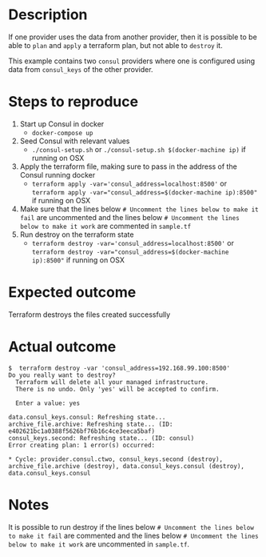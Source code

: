 # Description
If one provider uses the data from another provider, then it is possible to be able to `plan` and `apply` a terraform
plan, but not able to `destroy` it.

This example contains two `consul` providers where one is configured using data from `consul_keys` of the other provider.

# Steps to reproduce
1. Start up Consul in docker
    * `docker-compose up`
1. Seed Consul with relevant values
    * `./consul-setup.sh` or `./consul-setup.sh $(docker-machine ip)` if running on OSX
1. Apply the terraform file, making sure to pass in the address of the Consul running docker   
    * `terraform apply -var='consul_address=localhost:8500'` or `terraform apply -var="consul_address=$(docker-machine ip):8500"` if running on OSX
1. Make sure that the lines below `# Uncomment the lines below to make it fail` are uncommented
and the lines below `# Uncomment the lines below to make it work` are commented in `sample.tf`
1. Run destroy on the terraform state
    * `terraform destroy -var='consul_address=localhost:8500'` or `terraform destroy -var="consul_address=$(docker-machine ip):8500"` if running on OSX
    
# Expected outcome
Terraform destroys the files created successfully

# Actual outcome
```
$  terraform destroy -var 'consul_address=192.168.99.100:8500'
Do you really want to destroy?
  Terraform will delete all your managed infrastructure.
  There is no undo. Only 'yes' will be accepted to confirm.

  Enter a value: yes

data.consul_keys.consul: Refreshing state...
archive_file.archive: Refreshing state... (ID: e402621bc1a0388f5626bf76b16c4ce3eeca5baf)
consul_keys.second: Refreshing state... (ID: consul)
Error creating plan: 1 error(s) occurred:

* Cycle: provider.consul.ctwo, consul_keys.second (destroy), archive_file.archive (destroy), data.consul_keys.consul (destroy), data.consul_keys.consul
```

# Notes
It is possible to run destroy if the lines below `# Uncomment the lines below to make it fail` are commented and
the lines below `# Uncomment the lines below to make it work` are uncommented  in `sample.tf`.
